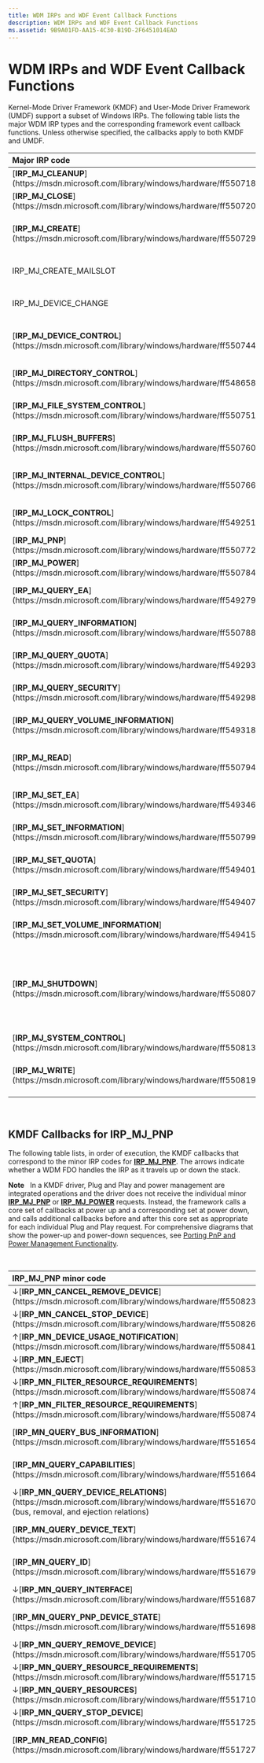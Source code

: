 ```yaml
---
title: WDM IRPs and WDF Event Callback Functions
description: WDM IRPs and WDF Event Callback Functions
ms.assetid: 9B9A01FD-AA15-4C30-B19D-2F6451014EAD
---
```


# WDM IRPs and WDF Event Callback Functions


Kernel-Mode Driver Framework (KMDF) and User-Mode Driver Framework (UMDF) support a subset of Windows IRPs. The following table lists the major WDM IRP types and the corresponding framework event callback functions. Unless otherwise specified, the callbacks apply to both KMDF and UMDF.

<table>
<colgroup>
<col width="50%" />
<col width="50%" />
</colgroup>
<thead>
<tr class="header">
<th align="left">Major IRP code</th>
<th align="left">WDF event callback function</th>
</tr>
</thead>
<tbody>
<tr class="odd">
<td align="left">[<strong>IRP_MJ_CLEANUP</strong>](https://msdn.microsoft.com/library/windows/hardware/ff550718)</td>
<td align="left">[<em>EvtFileCleanup</em>](https://msdn.microsoft.com/library/windows/hardware/ff541700)</td>
</tr>
<tr class="even">
<td align="left">[<strong>IRP_MJ_CLOSE</strong>](https://msdn.microsoft.com/library/windows/hardware/ff550720)</td>
<td align="left">[<em>EvtFileClose</em>](https://msdn.microsoft.com/library/windows/hardware/ff541702)</td>
</tr>
<tr class="odd">
<td align="left">[<strong>IRP_MJ_CREATE</strong>](https://msdn.microsoft.com/library/windows/hardware/ff550729)</td>
<td align="left">[<em>EvtDeviceFileCreate</em>](https://msdn.microsoft.com/library/windows/hardware/ff540868) or [<em>EvtIoDefault</em>](https://msdn.microsoft.com/library/windows/hardware/ff541757)</td>
</tr>
<tr class="even">
<td align="left">IRP_MJ_CREATE_MAILSLOT</td>
<td align="left">No direct support; implement [<em>EvtDeviceWdmIrpPreprocess (KMDF only)</em>](https://msdn.microsoft.com/library/windows/hardware/ff540925)</td>
</tr>
<tr class="odd">
<td align="left">IRP_MJ_DEVICE_CHANGE</td>
<td align="left">No direct support; implement [<em>EvtDeviceWdmIrpPreprocess (KMDF only)</em>](https://msdn.microsoft.com/library/windows/hardware/ff540925)</td>
</tr>
<tr class="even">
<td align="left">[<strong>IRP_MJ_DEVICE_CONTROL</strong>](https://msdn.microsoft.com/library/windows/hardware/ff550744)</td>
<td align="left">[<em>EvtIoDeviceControl</em>](https://msdn.microsoft.com/library/windows/hardware/ff541758) or [<em>EvtIoDefault</em>](https://msdn.microsoft.com/library/windows/hardware/ff541757)</td>
</tr>
<tr class="odd">
<td align="left">[<strong>IRP_MJ_DIRECTORY_CONTROL</strong>](https://msdn.microsoft.com/library/windows/hardware/ff548658)</td>
<td align="left">No direct support; implement [<em>EvtDeviceWdmIrpPreprocess (KMDF only)</em>](https://msdn.microsoft.com/library/windows/hardware/ff540925)</td>
</tr>
<tr class="even">
<td align="left">[<strong>IRP_MJ_FILE_SYSTEM_CONTROL</strong>](https://msdn.microsoft.com/library/windows/hardware/ff550751)</td>
<td align="left">No direct support; implement [<em>EvtDeviceWdmIrpPreprocess (KMDF only)</em>](https://msdn.microsoft.com/library/windows/hardware/ff540925)</td>
</tr>
<tr class="odd">
<td align="left">[<strong>IRP_MJ_FLUSH_BUFFERS</strong>](https://msdn.microsoft.com/library/windows/hardware/ff550760)</td>
<td align="left">No direct support; implement [<em>EvtDeviceWdmIrpPreprocess (KMDF only)</em>](https://msdn.microsoft.com/library/windows/hardware/ff540925)</td>
</tr>
<tr class="even">
<td align="left">[<strong>IRP_MJ_INTERNAL_DEVICE_CONTROL</strong>](https://msdn.microsoft.com/library/windows/hardware/ff550766)</td>
<td align="left">[<em>EvtIoInternalDeviceControl</em>](https://msdn.microsoft.com/library/windows/hardware/ff541768) or [<em>EvtIoDefault</em>](https://msdn.microsoft.com/library/windows/hardware/ff541757)</td>
</tr>
<tr class="odd">
<td align="left">[<strong>IRP_MJ_LOCK_CONTROL</strong>](https://msdn.microsoft.com/library/windows/hardware/ff549251)</td>
<td align="left">No direct support; implement [<em>EvtDeviceWdmIrpPreprocess (KMDF only)</em>](https://msdn.microsoft.com/library/windows/hardware/ff540925)</td>
</tr>
<tr class="even">
<td align="left">[<strong>IRP_MJ_PNP</strong>](https://msdn.microsoft.com/library/windows/hardware/ff550772)</td>
<td align="left">Many; see [KMDF Callbacks for IRP_MJ_PNP](#pnp).</td>
</tr>
<tr class="odd">
<td align="left">[<strong>IRP_MJ_POWER</strong>](https://msdn.microsoft.com/library/windows/hardware/ff550784)</td>
<td align="left">Many; see [KMDF Callbacks for IRP_MJ_POWER](#power).</td>
</tr>
<tr class="even">
<td align="left">[<strong>IRP_MJ_QUERY_EA</strong>](https://msdn.microsoft.com/library/windows/hardware/ff549279)</td>
<td align="left">No direct support; implement [<em>EvtDeviceWdmIrpPreprocess (KMDF only)</em>](https://msdn.microsoft.com/library/windows/hardware/ff540925)</td>
</tr>
<tr class="odd">
<td align="left">[<strong>IRP_MJ_QUERY_INFORMATION</strong>](https://msdn.microsoft.com/library/windows/hardware/ff550788)</td>
<td align="left">No direct support; implement [<em>EvtDeviceWdmIrpPreprocess (KMDF only)</em>](https://msdn.microsoft.com/library/windows/hardware/ff540925)</td>
</tr>
<tr class="even">
<td align="left">[<strong>IRP_MJ_QUERY_QUOTA</strong>](https://msdn.microsoft.com/library/windows/hardware/ff549293)</td>
<td align="left">No direct support; implement [<em>EvtDeviceWdmIrpPreprocess (KMDF only)</em>](https://msdn.microsoft.com/library/windows/hardware/ff540925)</td>
</tr>
<tr class="odd">
<td align="left">[<strong>IRP_MJ_QUERY_SECURITY</strong>](https://msdn.microsoft.com/library/windows/hardware/ff549298)</td>
<td align="left">No direct support; implement [<em>EvtDeviceWdmIrpPreprocess (KMDF only)</em>](https://msdn.microsoft.com/library/windows/hardware/ff540925)</td>
</tr>
<tr class="even">
<td align="left">[<strong>IRP_MJ_QUERY_VOLUME_INFORMATION</strong>](https://msdn.microsoft.com/library/windows/hardware/ff549318)</td>
<td align="left">No direct support; implement [<em>EvtDeviceWdmIrpPreprocess (KMDF only)</em>](https://msdn.microsoft.com/library/windows/hardware/ff540925)</td>
</tr>
<tr class="odd">
<td align="left">[<strong>IRP_MJ_READ</strong>](https://msdn.microsoft.com/library/windows/hardware/ff550794)</td>
<td align="left">[<em>EvtIoRead</em>](https://msdn.microsoft.com/library/windows/hardware/ff541776) or [<em>EvtIoDefault</em>](https://msdn.microsoft.com/library/windows/hardware/ff541757)</td>
</tr>
<tr class="even">
<td align="left">[<strong>IRP_MJ_SET_EA</strong>](https://msdn.microsoft.com/library/windows/hardware/ff549346)</td>
<td align="left">No direct support; implement [<em>EvtDeviceWdmIrpPreprocess (KMDF only)</em>](https://msdn.microsoft.com/library/windows/hardware/ff540925)</td>
</tr>
<tr class="odd">
<td align="left">[<strong>IRP_MJ_SET_INFORMATION</strong>](https://msdn.microsoft.com/library/windows/hardware/ff550799)</td>
<td align="left">No direct support; implement [<em>EvtDeviceWdmIrpPreprocess (KMDF only)</em>](https://msdn.microsoft.com/library/windows/hardware/ff540925)</td>
</tr>
<tr class="even">
<td align="left">[<strong>IRP_MJ_SET_QUOTA</strong>](https://msdn.microsoft.com/library/windows/hardware/ff549401)</td>
<td align="left">No direct support; implement [<em>EvtDeviceWdmIrpPreprocess (KMDF only)</em>](https://msdn.microsoft.com/library/windows/hardware/ff540925)</td>
</tr>
<tr class="odd">
<td align="left">[<strong>IRP_MJ_SET_SECURITY</strong>](https://msdn.microsoft.com/library/windows/hardware/ff549407)</td>
<td align="left">No direct support; implement [<em>EvtDeviceWdmIrpPreprocess (KMDF only)</em>](https://msdn.microsoft.com/library/windows/hardware/ff540925)</td>
</tr>
<tr class="even">
<td align="left">[<strong>IRP_MJ_SET_VOLUME_INFORMATION</strong>](https://msdn.microsoft.com/library/windows/hardware/ff549415)</td>
<td align="left">No direct support; implement [<em>EvtDeviceWdmIrpPreprocess (KMDF only)</em>](https://msdn.microsoft.com/library/windows/hardware/ff540925)</td>
</tr>
<tr class="odd">
<td align="left">[<strong>IRP_MJ_SHUTDOWN</strong>](https://msdn.microsoft.com/library/windows/hardware/ff550807)</td>
<td align="left"><p>For control device objects, implement [<em>EvtDeviceShutdownNotification (KMDF only)</em>](https://msdn.microsoft.com/library/windows/hardware/ff540911)</p>
<p>For all Plug and Play device objects: Not supported; implement [<em>EvtDeviceWdmIrpPreprocess (KMDF only)</em>](https://msdn.microsoft.com/library/windows/hardware/ff540925).</p></td>
</tr>
<tr class="even">
<td align="left">[<strong>IRP_MJ_SYSTEM_CONTROL</strong>](https://msdn.microsoft.com/library/windows/hardware/ff550813)</td>
<td align="left">Create WDFWMIPROVIDER and WDFWMIINSTANCE objects and implement <strong>EvtWmiXxx (KMDF only)</strong> callbacks.</td>
</tr>
<tr class="odd">
<td align="left">[<strong>IRP_MJ_WRITE</strong>](https://msdn.microsoft.com/library/windows/hardware/ff550819)</td>
<td align="left">[<em>EvtIoWrite</em>](https://msdn.microsoft.com/library/windows/hardware/ff541813) or [<em>EvtIoDefault</em>](https://msdn.microsoft.com/library/windows/hardware/ff541757)</td>
</tr>
</tbody>
</table>

 

## <a href="" id="pnp"></a>KMDF Callbacks for IRP\_MJ\_PNP


The following table lists, in order of execution, the KMDF callbacks that correspond to the minor IRP codes for [**IRP\_MJ\_PNP**](https://msdn.microsoft.com/library/windows/hardware/ff550772). The arrows indicate whether a WDM FDO handles the IRP as it travels up or down the stack.

**Note**   In a KMDF driver, Plug and Play and power management are integrated operations and the driver does not receive the individual minor [**IRP\_MJ\_PNP**](https://msdn.microsoft.com/library/windows/hardware/ff550772) or [**IRP\_MJ\_POWER**](https://msdn.microsoft.com/library/windows/hardware/ff550784) requests. Instead, the framework calls a core set of callbacks at power up and a corresponding set at power down, and calls additional callbacks before and after this core set as appropriate for each individual Plug and Play request. For comprehensive diagrams that show the power-up and power-down sequences, see [Porting PnP and Power Management Functionality](porting-pnp-and-power-management-functionality.md).

 

<table>
<colgroup>
<col width="50%" />
<col width="50%" />
</colgroup>
<thead>
<tr class="header">
<th align="left">IRP_MJ_PNP minor code</th>
<th align="left">KMDF callbacks</th>
</tr>
</thead>
<tbody>
<tr class="odd">
<td align="left">↓[<strong>IRP_MN_CANCEL_REMOVE_DEVICE</strong>](https://msdn.microsoft.com/library/windows/hardware/ff550823)</td>
<td align="left">None</td>
</tr>
<tr class="even">
<td align="left">↓[<strong>IRP_MN_CANCEL_STOP_DEVICE</strong>](https://msdn.microsoft.com/library/windows/hardware/ff550826)</td>
<td align="left">None</td>
</tr>
<tr class="odd">
<td align="left">↑[<strong>IRP_MN_DEVICE_USAGE_NOTIFICATION</strong>](https://msdn.microsoft.com/library/windows/hardware/ff550841)</td>
<td align="left">[<em>EvtDeviceUsageNotification</em>](https://msdn.microsoft.com/library/windows/hardware/ff540915)</td>
</tr>
<tr class="even">
<td align="left">↓[<strong>IRP_MN_EJECT</strong>](https://msdn.microsoft.com/library/windows/hardware/ff550853)</td>
<td align="left">[<em>EvtDeviceEject (KMDF only)</em>](https://msdn.microsoft.com/library/windows/hardware/ff540863)</td>
</tr>
<tr class="odd">
<td align="left">↓[<strong>IRP_MN_FILTER_RESOURCE_REQUIREMENTS</strong>](https://msdn.microsoft.com/library/windows/hardware/ff550874)</td>
<td align="left">[<em>EvtDeviceFilterRemoveResourceRequirements (KMDF only)</em>](https://msdn.microsoft.com/library/windows/hardware/ff540872)</td>
</tr>
<tr class="even">
<td align="left">↑[<strong>IRP_MN_FILTER_RESOURCE_REQUIREMENTS</strong>](https://msdn.microsoft.com/library/windows/hardware/ff550874)</td>
<td align="left">[<em>EvtDeviceFilterAddResourceRequirements (KMDF only)</em>](https://msdn.microsoft.com/library/windows/hardware/ff540870)</td>
</tr>
<tr class="odd">
<td align="left">[<strong>IRP_MN_QUERY_BUS_INFORMATION</strong>](https://msdn.microsoft.com/library/windows/hardware/ff551654)</td>
<td align="left">None. The KMDF driver calls <strong>WdfDeviceInitXxx</strong> methods to set device properties during initialization so that the framework can respond to this query on its own without notifying the driver.</td>
</tr>
<tr class="even">
<td align="left">[<strong>IRP_MN_QUERY_CAPABILITIES</strong>](https://msdn.microsoft.com/library/windows/hardware/ff551664)</td>
<td align="left">None. The KMDF driver calls <strong>WdfDeviceInitXxx</strong> methods to set device properties during initialization so that the framework can respond to this query on its own without notifying the driver.</td>
</tr>
<tr class="odd">
<td align="left">↓[<strong>IRP_MN_QUERY_DEVICE_RELATIONS</strong>](https://msdn.microsoft.com/library/windows/hardware/ff551670) (bus, removal, and ejection relations)</td>
<td align="left">[<em>EvtDeviceRelationsQuery</em>](https://msdn.microsoft.com/library/windows/hardware/ff540886)</td>
</tr>
<tr class="even">
<td align="left">[<strong>IRP_MN_QUERY_DEVICE_TEXT</strong>](https://msdn.microsoft.com/library/windows/hardware/ff551674)</td>
<td align="left">None. The KMDF driver calls <strong>WdfDeviceInitXxx</strong> methods to set device properties during initialization so that the framework can respond to this query on its own without notifying the driver.</td>
</tr>
<tr class="odd">
<td align="left">[<strong>IRP_MN_QUERY_ID</strong>](https://msdn.microsoft.com/library/windows/hardware/ff551679)</td>
<td align="left">None. The KMDF driver calls <strong>WdfDeviceInitXxx</strong> methods to set device properties during initialization so that the framework can respond to this query on its own without notifying the driver.</td>
</tr>
<tr class="even">
<td align="left">↓[<strong>IRP_MN_QUERY_INTERFACE</strong>](https://msdn.microsoft.com/library/windows/hardware/ff551687)</td>
<td align="left">[<em>EvtDeviceProcessQueryInterfaceRequest (KMDF only)</em>](https://msdn.microsoft.com/library/windows/hardware/ff540882)</td>
</tr>
<tr class="odd">
<td align="left">[<strong>IRP_MN_QUERY_PNP_DEVICE_STATE</strong>](https://msdn.microsoft.com/library/windows/hardware/ff551698)</td>
<td align="left">None. The KMDF driver calls <strong>WdfDeviceInitXxx</strong> methods to set device properties during initialization so that the framework can respond to this query on its own without notifying the driver.</td>
</tr>
<tr class="even">
<td align="left">↓[<strong>IRP_MN_QUERY_REMOVE_DEVICE</strong>](https://msdn.microsoft.com/library/windows/hardware/ff551705)</td>
<td align="left">[<em>EvtDeviceQueryRemove</em>](https://msdn.microsoft.com/library/windows/hardware/ff540883)</td>
</tr>
<tr class="odd">
<td align="left">↓[<strong>IRP_MN_QUERY_RESOURCE_REQUIREMENTS</strong>](https://msdn.microsoft.com/library/windows/hardware/ff551715)</td>
<td align="left">[<em>EvtDeviceResourceRequirementsQuery (KMDF only)</em>](https://msdn.microsoft.com/library/windows/hardware/ff540894)</td>
</tr>
<tr class="even">
<td align="left">↓[<strong>IRP_MN_QUERY_RESOURCES</strong>](https://msdn.microsoft.com/library/windows/hardware/ff551710)</td>
<td align="left">[<em>EvtDeviceResourcesQuery (KMDF only)</em>](https://msdn.microsoft.com/library/windows/hardware/ff540895)</td>
</tr>
<tr class="odd">
<td align="left">↓[<strong>IRP_MN_QUERY_STOP_DEVICE</strong>](https://msdn.microsoft.com/library/windows/hardware/ff551725)</td>
<td align="left">[<em>EvtDeviceQueryStop</em>](https://msdn.microsoft.com/library/windows/hardware/ff540885)</td>
</tr>
<tr class="even">
<td align="left">[<strong>IRP_MN_READ_CONFIG</strong>](https://msdn.microsoft.com/library/windows/hardware/ff551727)</td>
<td align="left">None. The KMDF driver calls <strong>WdfDeviceInitXxx</strong> methods to set device properties during initialization so that the framework can respond to this query on its own without notifying the driver.</td>
</tr>
<tr class="odd">
<td align="left">↓[<strong>IRP_MN_REMOVE_DEVICE</strong>](https://msdn.microsoft.com/library/windows/hardware/ff551738)</td>
<td align="left"><p>After [<strong>IRP_MN_QUERY_REMOVE_DEVICE</strong>](https://msdn.microsoft.com/library/windows/hardware/ff551705):</p>
[<em>EvtDeviceSelfManagedIoSuspend</em>](https://msdn.microsoft.com/library/windows/hardware/ff540907)
[<em>EvtIoStop</em>](https://msdn.microsoft.com/library/windows/hardware/ff541788) (<strong>WdfRequestStopActionSuspend</strong> flag)
[<em>EvtDmaEnablerSelfManagedIoStop (KMDF only)</em>](https://msdn.microsoft.com/library/windows/hardware/ff541677)
[<em>EvtDmaEnablerDisable (KMDF only)</em>](https://msdn.microsoft.com/library/windows/hardware/ff540927)
[<em>EvtDmaEnablerFlush (KMDF only)</em>](https://msdn.microsoft.com/library/windows/hardware/ff541655)
[<em>EvtDeviceD0ExitPreInterruptsDisabled</em>](https://msdn.microsoft.com/library/windows/hardware/ff540856)
[<em>EvtInterruptDisable</em>](https://msdn.microsoft.com/library/windows/hardware/ff541714)
[<em>EvtDeviceD0Exit</em>](https://msdn.microsoft.com/library/windows/hardware/ff540855) (<strong>WdfPowerDeviceD3Final</strong> state)
[<em>EvtDeviceReleaseHardware</em>](https://msdn.microsoft.com/library/windows/hardware/ff540890)
[<em>EvtIoStop</em>](https://msdn.microsoft.com/library/windows/hardware/ff541788) (<strong>WdfRequestStopActionPurge</strong> flag) for power-managed queues
[<em>EvtDeviceSelfManagedIoFlush</em>](https://msdn.microsoft.com/library/windows/hardware/ff540901)
[<em>EvtIoStop</em>](https://msdn.microsoft.com/library/windows/hardware/ff541788) (<strong>WdfRequestStopActionPurge</strong> flag) for non-power-managed queues
[<em>EvtDeviceSelfManagedIoCleanup</em>](https://msdn.microsoft.com/library/windows/hardware/ff540898)
[<em>EvtCleanupCallback</em>](https://msdn.microsoft.com/library/windows/hardware/ff540840) for WDFDEVICE
[<em>EvtDestroyCallback</em>](https://msdn.microsoft.com/library/windows/hardware/ff540841) for WDFDEVICE
<p>After [<strong>IRP_MN_SURPRISE_REMOVAL</strong>](https://msdn.microsoft.com/library/windows/hardware/ff551760):</p>
[<em>EvtIoStop</em>](https://msdn.microsoft.com/library/windows/hardware/ff541788) (<strong>WdfRequestStopActionPurge</strong> flag) for non-power-managed queues
[<em>EvtDeviceSelfManagedIoCleanup</em>](https://msdn.microsoft.com/library/windows/hardware/ff540898)
[<em>EvtCleanupCallback</em>](https://msdn.microsoft.com/library/windows/hardware/ff540840) for WDFDEVICE
[<em>EvtDestroyCallback</em>](https://msdn.microsoft.com/library/windows/hardware/ff540841) for WDFDEVICE</td>
</tr>
<tr class="even">
<td align="left">↓[<strong>IRP_MN_SET_LOCK</strong>](https://msdn.microsoft.com/library/windows/hardware/ff551742)</td>
<td align="left">[<em>EvtDeviceSetLock (KMDF only)</em>](https://msdn.microsoft.com/library/windows/hardware/ff540909)</td>
</tr>
<tr class="odd">
<td align="left">↑[<strong>IRP_MN_START_DEVICE</strong>](https://msdn.microsoft.com/library/windows/hardware/ff551749)</td>
<td align="left"><p>After enumeration:</p>
[<em>EvtDeviceRemoveAddedResources (KMDF only)</em>](https://msdn.microsoft.com/library/windows/hardware/ff540892)
[<em>EvtDevicePrepareHardware</em>](https://msdn.microsoft.com/library/windows/hardware/ff540880)
[<em>EvtDeviceD0Entry</em>](https://msdn.microsoft.com/library/windows/hardware/ff540848)
[<em>EvtInterruptEnable</em>](https://msdn.microsoft.com/library/windows/hardware/ff541730)
[<em>EvtDeviceD0EntryPostInterruptsEnabled</em>](https://msdn.microsoft.com/library/windows/hardware/ff540853)
[<em>EvtDmaEnablerFill (KMDF only)</em>](https://msdn.microsoft.com/library/windows/hardware/ff540932)
[<em>EvtDmaEnablerEnable (KMDF only)</em>](https://msdn.microsoft.com/library/windows/hardware/ff540929)
[<em>EvtDmaEnablerSelfManagedIoStart (KMDF only)</em>](https://msdn.microsoft.com/library/windows/hardware/ff541663)
[<em>EvtDeviceSelfManagedIoInit</em>](https://msdn.microsoft.com/library/windows/hardware/ff540902)
<p>After [<strong>IRP_MN_STOP_DEVICE</strong>](https://msdn.microsoft.com/library/windows/hardware/ff551755):</p>
[<em>EvtDeviceRemoveAddedResources (KMDF only)</em>](https://msdn.microsoft.com/library/windows/hardware/ff540892)
[<em>EvtDevicePrepareHardware</em>](https://msdn.microsoft.com/library/windows/hardware/ff540880)
[<em>EvtDeviceD0Entry</em>](https://msdn.microsoft.com/library/windows/hardware/ff540848)
[<em>EvtInterruptEnable</em>](https://msdn.microsoft.com/library/windows/hardware/ff541730)
[<em>EvtDeviceD0EntryPostInterruptsEnabled</em>](https://msdn.microsoft.com/library/windows/hardware/ff540853)
[<em>EvtDmaEnablerFill (KMDF only)</em>](https://msdn.microsoft.com/library/windows/hardware/ff540932)
[<em>EvtDmaEnablerEnable (KMDF only)</em>](https://msdn.microsoft.com/library/windows/hardware/ff540929)
[<em>EvtDmaEnablerSelfManagedIoStart (KMDF only)</em>](https://msdn.microsoft.com/library/windows/hardware/ff541663)
[<em>EvtIoResume</em>](https://msdn.microsoft.com/library/windows/hardware/ff541779)
[<em>EvtDeviceSelfManagedIoRestart</em>](https://msdn.microsoft.com/library/windows/hardware/ff540905)</td>
</tr>
<tr class="even">
<td align="left">↓[<strong>IRP_MN_STOP_DEVICE</strong>](https://msdn.microsoft.com/library/windows/hardware/ff551755)</td>
<td align="left">[<em>EvtDeviceSelfManagedIoSuspend</em>](https://msdn.microsoft.com/library/windows/hardware/ff540907)
[<em>EvtIoStop</em>](https://msdn.microsoft.com/library/windows/hardware/ff541788) (<strong>WdfRequestStopActionSuspend</strong> flag)
[<em>EvtDmaEnablerSelfManagedIoStop (KMDF only)</em>](https://msdn.microsoft.com/library/windows/hardware/ff541677)
[<em>EvtDmaEnablerDisable (KMDF only)</em>](https://msdn.microsoft.com/library/windows/hardware/ff540927)
[<em>EvtDmaEnablerFlush (KMDF only)</em>](https://msdn.microsoft.com/library/windows/hardware/ff541655)
[<em>EvtDeviceD0ExitPreInterruptsDisabled</em>](https://msdn.microsoft.com/library/windows/hardware/ff540856)
[<em>EvtInterruptDisable</em>](https://msdn.microsoft.com/library/windows/hardware/ff541714)
[<em>EvtDeviceD0Exit</em>](https://msdn.microsoft.com/library/windows/hardware/ff540855) (<strong>WdfPowerDeviceD3Final</strong> state)
[<em>EvtDeviceReleaseHardware</em>](https://msdn.microsoft.com/library/windows/hardware/ff540890)</td>
</tr>
<tr class="odd">
<td align="left">↓[<strong>IRP_MN_SURPRISE_REMOVAL</strong>](https://msdn.microsoft.com/library/windows/hardware/ff551760)</td>
<td align="left">[<em>EvtDeviceSurpriseRemoval</em>](https://msdn.microsoft.com/library/windows/hardware/ff540913)
[<em>EvtDeviceSelfManagedIoSuspend</em>](https://msdn.microsoft.com/library/windows/hardware/ff540907)
[<em>EvtIoStop</em>](https://msdn.microsoft.com/library/windows/hardware/ff541788) (<strong>WdfRequestStopActionSuspend</strong> flag)
[<em>EvtDmaEnablerSelfManagedIoStop (KMDF only)</em>](https://msdn.microsoft.com/library/windows/hardware/ff541677)
[<em>EvtDmaEnablerDisable (KMDF only)</em>](https://msdn.microsoft.com/library/windows/hardware/ff540927)
[<em>EvtDmaEnablerFlush (KMDF only)</em>](https://msdn.microsoft.com/library/windows/hardware/ff541655)
[<em>EvtDeviceD0ExitPreInterruptsDisabled</em>](https://msdn.microsoft.com/library/windows/hardware/ff540856)
[<em>EvtInterruptDisable</em>](https://msdn.microsoft.com/library/windows/hardware/ff541714)
[<em>EvtDeviceD0Exit</em>](https://msdn.microsoft.com/library/windows/hardware/ff540855) (<strong>WdfPowerDeviceD3Final</strong> state)
[<em>EvtDeviceReleaseHardware</em>](https://msdn.microsoft.com/library/windows/hardware/ff540890)
[<em>EvtIoStop</em>](https://msdn.microsoft.com/library/windows/hardware/ff541788) (<strong>WdfRequestStopActionPurge</strong> flag) for power-managed queues
[<em>EvtDeviceSelfManagedIoFlush</em>](https://msdn.microsoft.com/library/windows/hardware/ff540901)</td>
</tr>
<tr class="even">
<td align="left">[<strong>IRP_MN_WRITE_CONFIG</strong>](https://msdn.microsoft.com/library/windows/hardware/ff551769)</td>
<td align="left">None. The KMDF driver calls <strong>WdfDeviceInitXxx</strong> methods to set device properties during initialization so that the framework can respond to this query on its own without notifying the driver.</td>
</tr>
</tbody>
</table>

 

## <a href="" id="power"></a>KMDF Callbacks for IRP\_MJ\_POWER


The following table lists, in order of execution, the KMDF callbacks that correspond to the minor IRP codes for [**IRP\_MJ\_POWER**](https://msdn.microsoft.com/library/windows/hardware/ff550784). The arrows indicate whether a WDM FDO handles the IRP as it travels up or down the stack.

**Note**   Note: In a KMDF driver, Plug and Play and power management are integrated operations and the driver does not receive the individual minor [**IRP\_MJ\_PNP**](https://msdn.microsoft.com/library/windows/hardware/ff550772) or [**IRP\_MJ\_POWER**](https://msdn.microsoft.com/library/windows/hardware/ff550784) requests. Instead, the framework calls a core set of callbacks at power up and a corresponding set at power down, and calls additional callbacks before and after this core set as appropriate for each individual Plug and Play request. For comprehensive diagrams that show the power-up and power-down sequences, see [Porting PnP and Power Management Functionality](porting-pnp-and-power-management-functionality.md).

 

<table>
<colgroup>
<col width="50%" />
<col width="50%" />
</colgroup>
<thead>
<tr class="header">
<th align="left">IRP_MJ_POWER minor code</th>
<th align="left">Framework callbacks</th>
</tr>
</thead>
<tbody>
<tr class="odd">
<td align="left">↓[<strong>IRP_MN_SET_POWER</strong>](https://msdn.microsoft.com/library/windows/hardware/ff551744) for D1, D2, or D3 (power down)</td>
<td align="left">[<em>EvtDeviceSelfManagedIoSuspend</em>](https://msdn.microsoft.com/library/windows/hardware/ff540907)
[<em>EvtIoStop</em>](https://msdn.microsoft.com/library/windows/hardware/ff541788) (<strong>WdfRequestStopActionSuspend</strong> flag)
[<em>EvtDeviceArmWakeFromS0</em>](https://msdn.microsoft.com/library/windows/hardware/ff540843) or [<em>EvtDeviceArmWakeFromSx</em>](https://msdn.microsoft.com/library/windows/hardware/ff540844)
[<em>EvtDmaEnablerSelfManagedIoStop (KMDF only)</em>](https://msdn.microsoft.com/library/windows/hardware/ff541677)
[<em>EvtDmaEnablerDisable (KMDF only)</em>](https://msdn.microsoft.com/library/windows/hardware/ff540927)
[<em>EvtDmaEnablerFlush (KMDF only)</em>](https://msdn.microsoft.com/library/windows/hardware/ff541655)
[<em>EvtDeviceD0ExitPreInterruptsDisabled</em>](https://msdn.microsoft.com/library/windows/hardware/ff540856)
[<em>EvtInterruptDisable</em>](https://msdn.microsoft.com/library/windows/hardware/ff541714)
[<em>EvtDeviceD0Exit</em>](https://msdn.microsoft.com/library/windows/hardware/ff540855)</td>
</tr>
<tr class="even">
<td align="left">↑[<strong>IRP_MN_SET_POWER</strong>](https://msdn.microsoft.com/library/windows/hardware/ff551744) for D0 (power up)</td>
<td align="left">[<em>EvtDeviceD0Entry</em>](https://msdn.microsoft.com/library/windows/hardware/ff540848)
[<em>EvtInterruptEnable</em>](https://msdn.microsoft.com/library/windows/hardware/ff541730)
[<em>EvtDeviceD0EntryPostInterruptsEnabled</em>](https://msdn.microsoft.com/library/windows/hardware/ff540853)
[<em>EvtDmaEnablerFill (KMDF only)</em>](https://msdn.microsoft.com/library/windows/hardware/ff540932)
[<em>EvtDmaEnablerEnable (KMDF only)</em>](https://msdn.microsoft.com/library/windows/hardware/ff540929)
[<em>EvtDmaEnablerSelfManagedIoStart (KMDF only)</em>](https://msdn.microsoft.com/library/windows/hardware/ff541663)
[<em>EvtIoResume</em>](https://msdn.microsoft.com/library/windows/hardware/ff541779)
[<em>EvtDeviceSelfManagedIoRestart</em>](https://msdn.microsoft.com/library/windows/hardware/ff540905)</td>
</tr>
<tr class="odd">
<td align="left">↓[<strong>IRP_MN_SET_POWER</strong>](https://msdn.microsoft.com/library/windows/hardware/ff551744) for Sx</td>
<td align="left">None</td>
</tr>
<tr class="even">
<td align="left">↑[<strong>IRP_MN_SET_POWER</strong>](https://msdn.microsoft.com/library/windows/hardware/ff551744) for Sx</td>
<td align="left">None</td>
</tr>
<tr class="odd">
<td align="left">[<strong>IRP_MN_POWER_SEQUENCE</strong>](https://msdn.microsoft.com/library/windows/hardware/ff551644)</td>
<td align="left">None</td>
</tr>
<tr class="even">
<td align="left">↓[<strong>IRP_MN_WAIT_WAKE</strong>](https://msdn.microsoft.com/library/windows/hardware/ff551766)</td>
<td align="left">[<em>EvtDeviceEnableWakeAtBus (KMDF only)</em>](https://msdn.microsoft.com/library/windows/hardware/ff540866)</td>
</tr>
<tr class="odd">
<td align="left">↑[<strong>IRP_MN_WAIT_WAKE</strong>](https://msdn.microsoft.com/library/windows/hardware/ff551766)</td>
<td align="left">[<em>EvtDeviceDisableWakeAtBus (KMDF only)</em>](https://msdn.microsoft.com/library/windows/hardware/ff540858)</td>
</tr>
</tbody>
</table>

 

 

 

[Send comments about this topic to Microsoft](mailto:wsddocfb@microsoft.com?subject=Documentation%20feedback%20%5Bwdf\wdf%5D:%20WDM%20IRPs%20and%20WDF%20Event%20Callback%20Functions%20%20RELEASE:%20%283/25/2016%29&body=%0A%0APRIVACY%20STATEMENT%0A%0AWe%20use%20your%20feedback%20to%20improve%20the%20documentation.%20We%20don't%20use%20your%20email%20address%20for%20any%20other%20purpose,%20and%20we'll%20remove%20your%20email%20address%20from%20our%20system%20after%20the%20issue%20that%20you're%20reporting%20is%20fixed.%20While%20we're%20working%20to%20fix%20this%20issue,%20we%20might%20send%20you%20an%20email%20message%20to%20ask%20for%20more%20info.%20Later,%20we%20might%20also%20send%20you%20an%20email%20message%20to%20let%20you%20know%20that%20we've%20addressed%20your%20feedback.%0A%0AFor%20more%20info%20about%20Microsoft's%20privacy%20policy,%20see%20http://privacy.microsoft.com/default.aspx. "Send comments about this topic to Microsoft")




